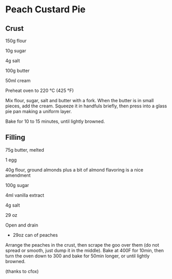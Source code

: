 Peach Custard Pie
=================

Crust
-----

150g flour

10g sugar

4g salt

100g butter

50ml cream



Preheat oven to 220 °C (425 °F)

Mix flour, sugar, salt and butter with a fork. When the butter is in small pieces, add the cream. Squeeze it in handfuls briefly, then press into a glass pie pan making a uniform layer.



Bake for 10 to 15 minutes, until lightly browned.

Filling
-------

75g butter, melted

1 egg

40g flour, ground almonds plus a bit of almond flavoring is a nice amendment

100g sugar

4ml vanilla extract

4g salt

29 oz


Open and drain

 - 29oz can of peaches

Arrange the peaches in the crust, then scrape the goo over them (do not spread or smooth, just dump it in the middle).
Bake at 400F for 10min, then turn the oven down to 300 and bake for 50min longer, or until lightly browned.

(thanks to cfox)